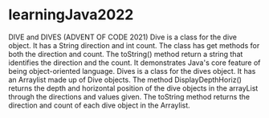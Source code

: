 # learningJava2022
DIVE and DIVES (ADVENT OF CODE 2021)
  Dive is a class for the dive object. It has a String direction and int count. The class has get methods for both the direction and count. The toString() method return a string that identifies the direction and the count. It demonstrates Java's core feature of being object-oriented language.
  Dives is a class for the dives object. It has an Arraylist made up of Dive objects. The method DisplayDepthHoriz() returns the depth and horizontal position of the dive objects in the arrayList through the directions and values given. The toString method returns the direction and count of each dive object in the Arraylist.
